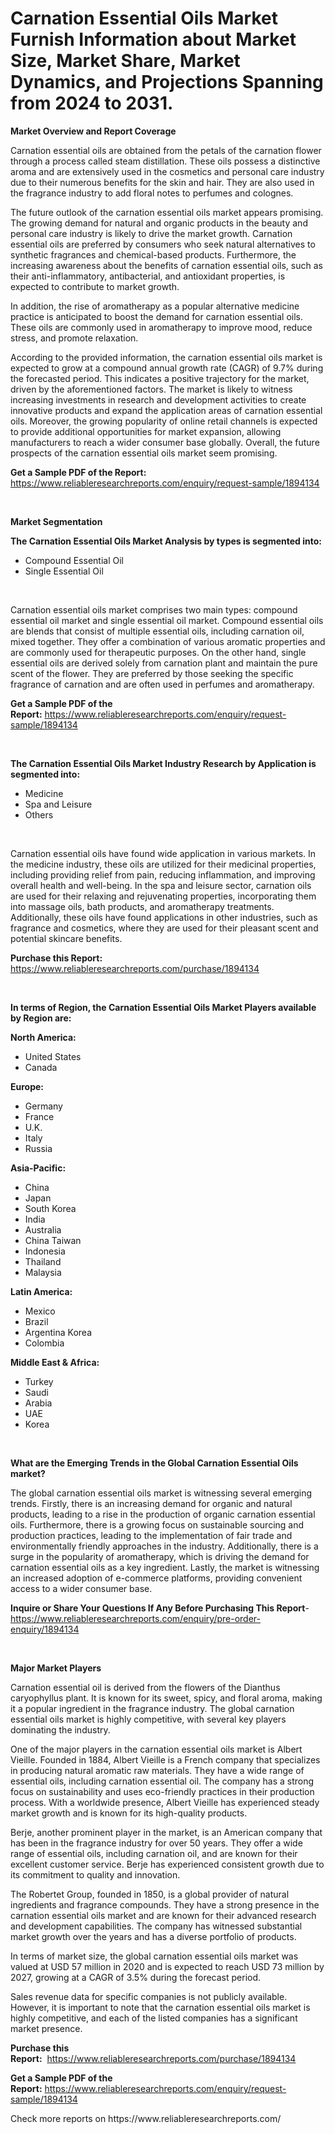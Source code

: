 <p><h1>Carnation Essential Oils Market Furnish Information about Market Size, Market Share, Market Dynamics, and Projections Spanning from 2024 to 2031.</h1></p><p><strong>Market Overview and Report Coverage</strong></p>
<p><p>Carnation essential oils are obtained from the petals of the carnation flower through a process called steam distillation. These oils possess a distinctive aroma and are extensively used in the cosmetics and personal care industry due to their numerous benefits for the skin and hair. They are also used in the fragrance industry to add floral notes to perfumes and colognes.</p><p>The future outlook of the carnation essential oils market appears promising. The growing demand for natural and organic products in the beauty and personal care industry is likely to drive the market growth. Carnation essential oils are preferred by consumers who seek natural alternatives to synthetic fragrances and chemical-based products. Furthermore, the increasing awareness about the benefits of carnation essential oils, such as their anti-inflammatory, antibacterial, and antioxidant properties, is expected to contribute to market growth.</p><p>In addition, the rise of aromatherapy as a popular alternative medicine practice is anticipated to boost the demand for carnation essential oils. These oils are commonly used in aromatherapy to improve mood, reduce stress, and promote relaxation.</p><p>According to the provided information, the carnation essential oils market is expected to grow at a compound annual growth rate (CAGR) of 9.7% during the forecasted period. This indicates a positive trajectory for the market, driven by the aforementioned factors. The market is likely to witness increasing investments in research and development activities to create innovative products and expand the application areas of carnation essential oils. Moreover, the growing popularity of online retail channels is expected to provide additional opportunities for market expansion, allowing manufacturers to reach a wider consumer base globally. Overall, the future prospects of the carnation essential oils market seem promising.</p></p>
<p><strong>Get a Sample PDF of the Report:</strong> <a href="https://www.reliableresearchreports.com/enquiry/request-sample/1894134">https://www.reliableresearchreports.com/enquiry/request-sample/1894134</a></p>
<p>&nbsp;</p>
<p><strong>Market Segmentation</strong></p>
<p><strong>The Carnation Essential Oils Market Analysis by types is segmented into:</strong></p>
<p><ul><li>Compound Essential Oil</li><li>Single Essential Oil</li></ul></p>
<p>&nbsp;</p>
<p><p>Carnation essential oils market comprises two main types: compound essential oil market and single essential oil market. Compound essential oils are blends that consist of multiple essential oils, including carnation oil, mixed together. They offer a combination of various aromatic properties and are commonly used for therapeutic purposes. On the other hand, single essential oils are derived solely from carnation plant and maintain the pure scent of the flower. They are preferred by those seeking the specific fragrance of carnation and are often used in perfumes and aromatherapy.</p></p>
<p><strong>Get a Sample PDF of the Report:</strong>&nbsp;<a href="https://www.reliableresearchreports.com/enquiry/request-sample/1894134">https://www.reliableresearchreports.com/enquiry/request-sample/1894134</a></p>
<p>&nbsp;</p>
<p><strong>The Carnation Essential Oils Market Industry Research by Application is segmented into:</strong></p>
<p><ul><li>Medicine</li><li>Spa and Leisure</li><li>Others</li></ul></p>
<p>&nbsp;</p>
<p><p>Carnation essential oils have found wide application in various markets. In the medicine industry, these oils are utilized for their medicinal properties, including providing relief from pain, reducing inflammation, and improving overall health and well-being. In the spa and leisure sector, carnation oils are used for their relaxing and rejuvenating properties, incorporating them into massage oils, bath products, and aromatherapy treatments. Additionally, these oils have found applications in other industries, such as fragrance and cosmetics, where they are used for their pleasant scent and potential skincare benefits.</p></p>
<p><strong>Purchase this Report:</strong>&nbsp; <a href="https://www.reliableresearchreports.com/purchase/1894134">https://www.reliableresearchreports.com/purchase/1894134</a></p>
<p>&nbsp;</p>
<p><strong>In terms of Region, the Carnation Essential Oils Market Players available by Region are:</strong></p>
<p>
    <p> <strong> North America: </strong>
        <ul>
            <li>United States</li>
            <li>Canada</li>
        </ul>
        </p> 
    <p> <strong> Europe: </strong>
        <ul>
            <li>Germany</li>
            <li>France</li>
            <li>U.K.</li>
            <li>Italy</li>
            <li>Russia</li>
        </ul>
        </p> 
    <p> <strong> Asia-Pacific: </strong>
        <ul>
            <li>China</li>
            <li>Japan</li>
            <li>South Korea</li>
            <li>India</li>
            <li>Australia</li>
            <li>China Taiwan</li>
            <li>Indonesia</li>
            <li>Thailand</li>
            <li>Malaysia</li>
        </ul>
        </p> 
    <p> <strong> Latin America: </strong>
        <ul>
            <li>Mexico</li>
            <li>Brazil</li>
            <li>Argentina Korea</li>
            <li>Colombia</li>
        </ul>
        </p> 
    <p> <strong> Middle East & Africa: </strong>
        <ul>
            <li>Turkey</li>
            <li>Saudi</li>
            <li>Arabia</li>
            <li>UAE</li>
            <li>Korea</li>
        </ul>
    </p>
    </p>
<p>&nbsp;</p>
<p><strong>What are the Emerging Trends in the Global Carnation Essential Oils market?</strong></p>
<p><p>The global carnation essential oils market is witnessing several emerging trends. Firstly, there is an increasing demand for organic and natural products, leading to a rise in the production of organic carnation essential oils. Furthermore, there is a growing focus on sustainable sourcing and production practices, leading to the implementation of fair trade and environmentally friendly approaches in the industry. Additionally, there is a surge in the popularity of aromatherapy, which is driving the demand for carnation essential oils as a key ingredient. Lastly, the market is witnessing an increased adoption of e-commerce platforms, providing convenient access to a wider consumer base.</p></p>
<p><strong>Inquire or Share Your Questions If Any Before Purchasing This Report</strong>- <a href="https://www.reliableresearchreports.com/enquiry/pre-order-enquiry/1894134">https://www.reliableresearchreports.com/enquiry/pre-order-enquiry/1894134</a></p>
<p>&nbsp;</p>
<p><strong>Major Market Players</strong></p>
<p><p>Carnation essential oil is derived from the flowers of the Dianthus caryophyllus plant. It is known for its sweet, spicy, and floral aroma, making it a popular ingredient in the fragrance industry. The global carnation essential oils market is highly competitive, with several key players dominating the industry.</p><p>One of the major players in the carnation essential oils market is Albert Vieille. Founded in 1884, Albert Vieille is a French company that specializes in producing natural aromatic raw materials. They have a wide range of essential oils, including carnation essential oil. The company has a strong focus on sustainability and uses eco-friendly practices in their production process. With a worldwide presence, Albert Vieille has experienced steady market growth and is known for its high-quality products.</p><p>Berje, another prominent player in the market, is an American company that has been in the fragrance industry for over 50 years. They offer a wide range of essential oils, including carnation oil, and are known for their excellent customer service. Berje has experienced consistent growth due to its commitment to quality and innovation.</p><p>The Robertet Group, founded in 1850, is a global provider of natural ingredients and fragrance compounds. They have a strong presence in the carnation essential oils market and are known for their advanced research and development capabilities. The company has witnessed substantial market growth over the years and has a diverse portfolio of products.</p><p>In terms of market size, the global carnation essential oils market was valued at USD 57 million in 2020 and is expected to reach USD 73 million by 2027, growing at a CAGR of 3.5% during the forecast period.</p><p>Sales revenue data for specific companies is not publicly available. However, it is important to note that the carnation essential oils market is highly competitive, and each of the listed companies has a significant market presence.</p></p>
<p><strong>Purchase this Report:</strong>&nbsp;&nbsp;<a href="https://www.reliableresearchreports.com/purchase/1894134">https://www.reliableresearchreports.com/purchase/1894134</a></p>
<p></p>
<p><strong>Get a Sample PDF of the Report:</strong>&nbsp;<a href="https://www.reliableresearchreports.com/enquiry/request-sample/1894134">https://www.reliableresearchreports.com/enquiry/request-sample/1894134</a></p>
<p>Check more reports on https://www.reliableresearchreports.com/</p>